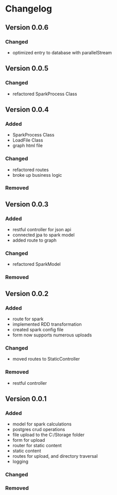 # Changelog
## Version 0.0.6

### Changed
-  optimized entry to database with parallelStream

## Version 0.0.5

### Changed
-  refactored SparkProcess Class

## Version 0.0.4

### Added
-  SparkProcess Class
-  LoadFile Class
- graph html file

### Changed
- refactored routes
- broke up business logic

### Removed
## Version 0.0.3

### Added
- restful controller for json api
- connected jpa to spark model
- added route to graph

### Changed
- refactored SparkModel

### Removed


## Version 0.0.2

### Added
- route for spark
- implemented RDD transformation 
- created spark config file
- form now supports numerous uploads

### Changed
- moved routes to StaticController

### Removed
- restful controller

## Version 0.0.1

### Added
- model for spark calculations
- postgres crud operations
- file upload to the C:/Storage folder
- form for upload
- router for static content
- static content
- routes for upload, and directory traversal
- logging
### Changed

### Removed


